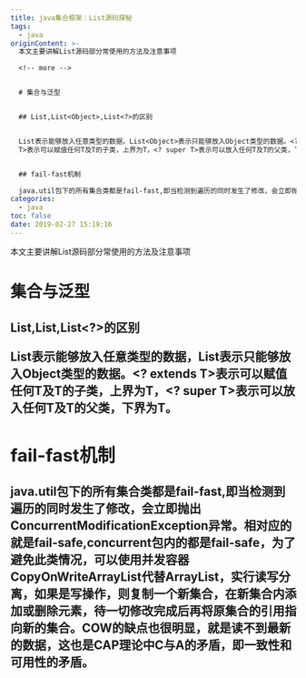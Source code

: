 ```yaml
---
title: java集合框架：List源码探秘
tags:
  - java
originContent: >-
  本文主要讲解List源码部分常使用的方法及注意事项

  <!-- more -->


  # 集合与泛型


  ## List,List<Object>,List<?>的区别


  List表示能够放入任意类型的数据，List<Object>表示只能够放入Object类型的数据。<? extends
  T>表示可以赋值任何T及T的子类，上界为T，<? super T>表示可以放入任何T及T的父类，下界为T。


  ## fail-fast机制

  java.util包下的所有集合类都是fail-fast,即当检测到遍历的同时发生了修改，会立即抛出ConcurrentModificationException异常。相对应的就是fail-safe,concurrent包内的都是fail-safe，为了避免此类情况，可以使用并发容器CopyOnWriteArrayList代替ArrayList，实行读写分离，如果是写操作，则复制一个新集合，在新集合内添加或删除元素，待一切修改完成后再将原集合的引用指向新的集合。COW的缺点也很明显，就是读不到最新的数据，这也是CAP理论中C与A的矛盾，即一致性和可用性的矛盾。
categories:
  - java
toc: false
date: 2019-02-27 15:19:16
---
```


本文主要讲解List源码部分常使用的方法及注意事项
<!-- more -->

# 集合与泛型

## List,List<Object>,List<?>的区别

List表示能够放入任意类型的数据，List<Object>表示只能够放入Object类型的数据。<? extends T>表示可以赋值任何T及T的子类，上界为T，<? super T>表示可以放入任何T及T的父类，下界为T。

## fail-fast机制
java.util包下的所有集合类都是fail-fast,即当检测到遍历的同时发生了修改，会立即抛出ConcurrentModificationException异常。相对应的就是fail-safe,concurrent包内的都是fail-safe，为了避免此类情况，可以使用并发容器CopyOnWriteArrayList代替ArrayList，实行读写分离，如果是写操作，则复制一个新集合，在新集合内添加或删除元素，待一切修改完成后再将原集合的引用指向新的集合。COW的缺点也很明显，就是读不到最新的数据，这也是CAP理论中C与A的矛盾，即一致性和可用性的矛盾。
